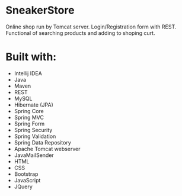 # SneakerStore

Online shop run by Tomcat server. Login/Registration form with REST. Functional of searching products and adding to shoping curt.

# Built with:
- Intellij IDEA
- Java
- Maven
- REST
- MySQL
- Hibernate (JPA)
- Spring Core
- Spring MVC
- Spring Form
- Spring Security
- Spring Validation
- Spring Data Repository
- Apache Tomcat webserver
- JavaMailSender
- HTML
- CSS
- Bootstrap
- JavaScript
- JQuery

